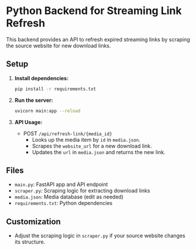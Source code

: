 # Python Backend for Streaming Link Refresh

This backend provides an API to refresh expired streaming links by scraping the source website for new download links.

## Setup

1. **Install dependencies:**
   ```bash
   pip install -r requirements.txt
   ```

2. **Run the server:**
   ```bash
   uvicorn main:app --reload
   ```

3. **API Usage:**
   - POST `/api/refresh-link/{media_id}`
     - Looks up the media item by `id` in `media.json`.
     - Scrapes the `website_url` for a new download link.
     - Updates the `url` in `media.json` and returns the new link.

## Files
- `main.py`: FastAPI app and API endpoint
- `scraper.py`: Scraping logic for extracting download links
- `media.json`: Media database (edit as needed)
- `requirements.txt`: Python dependencies

## Customization
- Adjust the scraping logic in `scraper.py` if your source website changes its structure. 